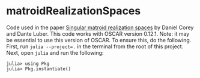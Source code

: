 # matroidRealizationSpaces

Code used in the paper <a href="https://arxiv.org/abs/xxx"> Singular matroid realization spaces</a> by Daniel Corey and Dante Luber. This code works with OSCAR version 0.12.1. Note: it may be essential to use this version of OSCAR. To ensure this, do the following. First, run `julia --project=.` in the terminal from the root of this project. Next, open `julia` and run the following:

```
julia> using Pkg
julia> Pkg.instantiate()
```

